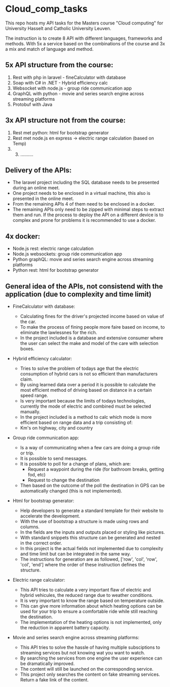 # Cloud_comp_tasks
This repo hosts my API tasks for the Masters course "Cloud computing" for University Hasselt and Catholic University Leuven. 

The instruction is to create 8 API with different languages, frameworks and methods. With 5x a service based on the combinations of the course and 3x a mix and match of language and method.

## 5x API structure from the course:
  1. Rest with php in laravel
 	- fineCalculator with database
  2. Soap with C# in .NET
  	- Hybrid efficiency calc
  3. Websocket with node.js
  	- group ride communication app
  4. GraphQL with python
	- movie and series search engine across streaming platforms
5. Protobuf with Java
  
## 3x API structure not from the course:
1. Rest met python: html for bootstrap generator
2. Rest met node.js en express	-> electric range calculation (based on Temp)
3. 3. ..........
  
## Delivery of the APIs:
- The laravel project including the SQL database needs to be presented during an online meet.
- One project needs to be enclosed in a virtual machine, this also is presented in the online meet.
- From the remaining APIs 4 of them need to be enclosed in a docker.
- The remaining APIs only need to be zipped with minimal steps to extract them and run. If the process to deploy the API on a different device is to complex and prone for problems it is recommended to use a docker.

## 4x docker:
- Node.js rest: electric range calculation
- Node.js websockets: group ride communication app
- Python graphQL: movie and series search engine across streaming platforms
- Python rest: html for bootstrap generator
  
## General idea of the APIs, not consistend with the application (due to complexity and time limit)
- FineCalculator with database:
  - Calculating fines for the driver's projected income based on value of the car.
  - To make the process of fining people more faire based on income, to eliminate the lawlessnes for the rich.
  - In the project included is a database and extensive consumer where the user can select the make and model of the care with selection boxes.
  
- Hybrid efficiency calculator:
  - Tries to solve the problem of todays age that the electric consumption of hybrid cars is not so efficient than manufacturers claim.
  - By using learned data over a period it is possible to calculate the most efficient method of driving based on distance in a certain speed range.
  - Is very important because the limits of todays technologies, currently the mode of electric and combined must be selected manually.
  - In the project included is a method to calc which mode is more efficient based on range data and a trip consisting of:
  - Km's on highway, city and country

- Group ride communication app:
  - Is a way of communicating when a few cars are doing a group ride or trip.
  - It is possible to send messages.
  - It is possible to poll for a change of plans, which are:
  	- Request a waypoint during the ride (for bathroom breaks, getting fod, etc)
   	- Request to change the destination
  - Then based on the outcome of the poll the destination in GPS can be automatically changed (this is not implemented).
  
- Html for bootstrap generator:
  - Help developers to generate a standard template for their website to accelerate the development.
  - With the use of bootstrap a structure is made using rows and columns.
  - In the fields are the inputs and outputs placed or styling like pictures.
  - With standard snippets this structure can be generated and nested in the correct order.
  - In this project is the actual fields not implemented due to complexity and time limit but can be integrated in the same way.
  - The instructions for generation are as followed, ['row', 'col', 'row', 'col', 'end'] where the order of these instruction defines the structure.
  
- Electric range calculator:
  - This API tries to calculate a very important flaw of electric and hybrid vehicules, the reduced range due to weather conditions.
  - It is very important to know the range based on temperature outside.
  - This can give more information about which heating options can be used for your trip to ensure a comfortable ride while still reaching the destination.
  - The implementation of the heating options is not implemented, only the reduction in apparent battery capacity.
  
- Movie and series search engine across streaming platforms:
  - This API tries to solve the hassle of having multiple subsciptions to streaming services but not knowing wat you want to watch.
  - By searching the services from one engine the user experience can be dramatically improved.
  - The content will still be launched on the corresponding service.
  - This project only searches the content on fake streaming services. Return a fake link of the content.
